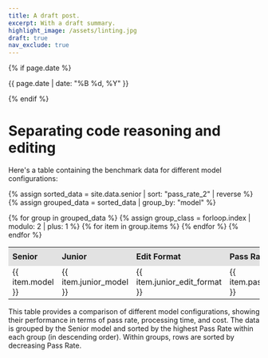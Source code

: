 ```yaml
---
title: A draft post.
excerpt: With a draft summary.
highlight_image: /assets/linting.jpg
draft: true
nav_exclude: true
---
```

{% if page.date %}
<p class="post-date">{{ page.date | date: "%B %d, %Y" }}</p>
{% endif %}

# Separating code reasoning and editing

Here's a table containing the benchmark data for different model configurations:

<style>
  .shaded td {
    background-color: #f2f2f2;
    border-top: 1px solid #ccc;
  }
  table {
    border-collapse: collapse;
    width: 100%;
  }
  th {
    padding: 8px;
    text-align: left;
    border-bottom: 1px solid #ddd;
  }
  th {
    background-color: #e2e2e2;
  }
</style>

{% assign sorted_data = site.data.senior | sort: "pass_rate_2" | reverse %}
{% assign grouped_data = sorted_data | group_by: "model" %}

<table>
  <thead>
    <tr>
      <th>Senior</th>
      <th>Junior</th>
      <th>Edit Format</th>
      <th>Pass Rate (%)</th>
      <th>Average Time (sec)</th>
      <th>Total Cost ($)</th>
    </tr>
  </thead>
  <tbody>
    {% for group in grouped_data %}
      {% assign group_class = forloop.index | modulo: 2 | plus: 1 %}
      {% for item in group.items %}
        <tr class="{% if group_class == 1 %}shaded{% endif %}">
          <td>{{ item.model }}</td>
          <td>{{ item.junior_model }}</td>
          <td>{{ item.junior_edit_format }}</td>
          <td>{{ item.pass_rate_2 }}</td>
          <td>{{ item.seconds_per_case }}</td>
          <td>{{ item.total_cost }}</td>
        </tr>
      {% endfor %}
    {% endfor %}
  </tbody>
</table>

This table provides a comparison of different model configurations, showing their performance in terms of pass rate, processing time, and cost. The data is grouped by the Senior model and sorted by the highest Pass Rate within each group (in descending order). Within groups, rows are sorted by decreasing Pass Rate.


